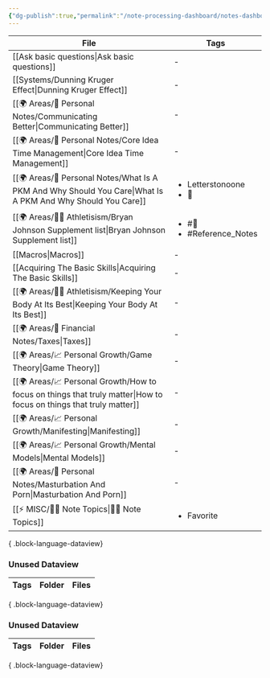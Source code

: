 ```yaml
---
{"dg-publish":true,"permalink":"/note-processing-dashboard/notes-dashboard/","dgPassFrontmatter":true,"noteIcon":"1","created":"2023-12-13T09:34:19.075+05:30","updated":"2023-12-13T20:35:22.797+05:30"}
---
```


| File                                                                                                                  | Tags                                           |
| --------------------------------------------------------------------------------------------------------------------- | ---------------------------------------------- |
| [[Ask basic questions\|Ask basic questions]]                                                                       | \-                                             |
| [[Systems/Dunning Kruger Effect\|Dunning Kruger Effect]]                                                           | \-                                             |
| [[🌍 Areas/📧 Personal Notes/Communicating Better\|Communicating Better]]                                          | \-                                             |
| [[🌍 Areas/📧 Personal Notes/Core Idea Time Management\|Core Idea Time Management]]                                | \-                                             |
| [[🌍 Areas/📧 Personal Notes/What Is A PKM And Why Should You Care\|What Is A PKM And Why Should You Care]]        | <ul><li>Letterstonoone</li><li>🌱</li></ul>    |
| [[🌍 Areas/💪🏼 Athletisism/Bryan Johnson Supplement list\|Bryan Johnson Supplement list]]                         | <ul><li>#🌱</li><li>#Reference_Notes</li></ul> |
| [[Macros\|Macros]]                                                                                                 | \-                                             |
| [[Acquiring The Basic Skills\|Acquiring The Basic Skills]]                                                         | \-                                             |
| [[🌍 Areas/💪🏼 Athletisism/Keeping Your Body At Its Best\|Keeping Your Body At Its Best]]                         | \-                                             |
| [[🌍 Areas/💸 Financial Notes/Taxes\|Taxes]]                                                                       | \-                                             |
| [[🌍 Areas/📈 Personal Growth/Game Theory\|Game Theory]]                                                           | \-                                             |
| [[🌍 Areas/📈 Personal Growth/How to focus on things that truly matter\|How to focus on things that truly matter]] | \-                                             |
| [[🌍 Areas/📈 Personal Growth/Manifesting\|Manifesting]]                                                           | \-                                             |
| [[🌍 Areas/📈 Personal Growth/Mental Models\|Mental Models]]                                                       | \-                                             |
| [[🌍 Areas/📧 Personal Notes/Masturbation And Porn\|Masturbation And Porn]]                                        | \-                                             |
| [[⚡ MISC/✍🏻 Note Topics\|✍🏻 Note Topics]]                                                                        | <ul><li>Favorite</li></ul>                     |

{ .block-language-dataview}

### Unused Dataview
| Tags | Folder | Files |
| ---- | ------ | ----- |

{ .block-language-dataview}
### Unused Dataview
| Tags | Folder | Files |
| ---- | ------ | ----- |

{ .block-language-dataview}